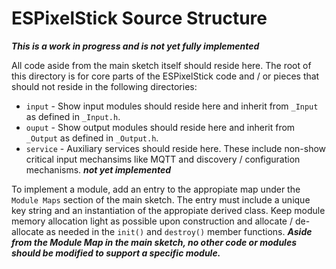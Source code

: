 # ESPixelStick Source Structure

***This is a work in progress and is not yet fully implemented***

All code aside from the main sketch itself should reside here. The root of this directory is for core parts of the ESPixelStick code and / or pieces that should not reside in the following directories:

- ```input``` - Show input modules should reside here and inherit from ```_Input``` as defined in ```_Input.h```.
- ```ouput``` - Show output modules should reside here and inherit from ```_Output``` as defined in ```_Output.h```.
- ```service``` - Auxiliary services should reside here. These include non-show critical input mechansims like MQTT and discovery / configuration mechanisms. ***not yet implemented***

To implement a module, add an entry to the appropiate map under the ```Module Maps``` section of the main sketch.  The entry must include a unique key string and an instantiation of the appropiate derived class.  Keep module memory allocation light as possible upon construction and allocate / de-allocate as needed in the ```init()``` and ```destroy()``` member functions.  ***Aside from the Module Map in the main sketch, no other code or modules should be modified to support a specific module.***
